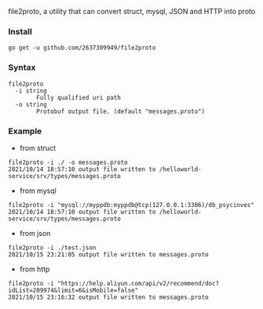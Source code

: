 file2proto, a utility that can convert struct, mysql, JSON and HTTP into proto

### Install
```shell
go get -u github.com/2637309949/file2proto
```

### Syntax
```shell
file2proto
  -i string
        Fully qualified uri path
  -o string
        Protobuf output file. (default "messages.proto")
```

### Example

- from struct
```shell
file2proto -i ./ -o messages.proto
2021/10/14 18:57:10 output file written to /helloworld-service/srv/types/messages.proto
```

- from mysql
```shell
file2proto -i "mysql://myppdb:myppdb@tcp(127.0.0.1:3306)/db_psycinves"
2021/10/14 18:57:10 output file written to /helloworld-service/srv/types/messages.proto
```

- from json
```shell
file2proto -i ./test.json
2021/10/15 23:21:05 output file written to messages.proto
```

- from http
```shell
file2proto -i "https://help.aliyun.com/api/v2/recommend/doc?idList=209974&limit=6&isMobile=false"
2021/10/15 23:16:32 output file written to messages.proto
```
